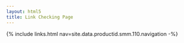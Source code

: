 ```yaml
---
layout: html5
title: Link Checking Page
---
```

{% include links.html nav=site.data.productid.smm.110.navigation -%}
